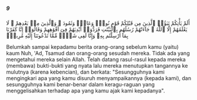 ##### 9

<span class="ayah">أَلَمْ يَأْتِكُمْ نَبَؤُا۟ ٱلَّذِينَ مِن قَبْلِكُمْ قَوْمِ نُوحٍۢ وَعَادٍۢ وَثَمُودَ ۛ وَٱلَّذِينَ مِنۢ بَعْدِهِمْ ۛ لَا يَعْلَمُهُمْ إِلَّا ٱللَّهُ ۚ جَآءَتْهُمْ رُسُلُهُم بِٱلْبَيِّنَٰتِ فَرَدُّوٓا۟ أَيْدِيَهُمْ فِىٓ أَفْوَٰهِهِمْ وَقَالُوٓا۟ إِنَّا كَفَرْنَا بِمَآ أُرْسِلْتُم بِهِۦ وَإِنَّا لَفِى شَكٍّۢ مِّمَّا تَدْعُونَنَآ إِلَيْهِ مُرِيبٍۢ</span>

<span class="ayah_translation">Belumkah sampai kepadamu berita orang-orang sebelum kamu (yaitu) kaum Nuh, 'Ad, Tsamud dan orang-orang sesudah mereka. Tidak ada yang mengetahui mereka selain Allah. Telah datang rasul-rasul kepada mereka (membawa) bukti-bukti yang nyata lalu mereka menutupkan tangannya ke mulutnya (karena kebencian), dan berkata: "Sesungguhnya kami mengingkari apa yang kamu disuruh menyampaikannya (kepada kami), dan sesungguhnya kami benar-benar dalam keragu-raguan yang menggelisahkan terhadap apa yang kamu ajak kami kepadanya".</span>

